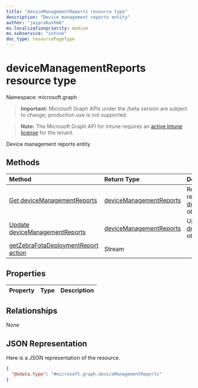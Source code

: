 ```yaml
---
title: "deviceManagementReports resource type"
description: "Device management reports entity"
author: "jaiprakashmb"
ms.localizationpriority: medium
ms.subservice: "intune"
doc_type: resourcePageType
---
```


# deviceManagementReports resource type

Namespace: microsoft.graph
> **Important:** Microsoft Graph APIs under the /beta version are subject to change; production use is not supported.

> **Note:** The Microsoft Graph API for Intune requires an [active Intune license](https://go.microsoft.com/fwlink/?linkid=839381) for the tenant.


Device management reports entity

## Methods
|Method|Return Type|Description|
|:---|:---|:---|
|[Get deviceManagementReports](../api/intune-androidfotaservice-devicemanagementreports-get.md)|[deviceManagementReports](../resources/intune-androidfotaservice-devicemanagementreports.md)|Read properties and relationships of the [deviceManagementReports](../resources/intune-androidfotaservice-devicemanagementreports.md) object.|
|[Update deviceManagementReports](../api/intune-androidfotaservice-devicemanagementreports-update.md)|[deviceManagementReports](../resources/intune-androidfotaservice-devicemanagementreports.md)|Update the properties of a [deviceManagementReports](../resources/intune-androidfotaservice-devicemanagementreports.md) object.|
|[getZebraFotaDeploymentReport action](../api/intune-androidfotaservice-devicemanagementreports-getzebrafotadeploymentreport.md)|Stream||

## Properties
|Property|Type|Description|
|:---|:---|:---|

## Relationships
None

## JSON Representation
Here is a JSON representation of the resource.
<!-- {
  "blockType": "resource",
  "keyProperty": "id",
  "@odata.type": "microsoft.graph.deviceManagementReports"
}
-->
``` json
{
  "@odata.type": "#microsoft.graph.deviceManagementReports"
}
```
